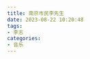```yaml
---
title: 南京市民李先生
date: 2023-08-22 10:20:48
tags:
- 李志
categories:
- 音乐
---
```



<link rel="stylesheet" href="https://cdn.jsdelivr.net/npm/aplayer/dist/APlayer.min.css">
<div id="aplayer"></div>
<script src="https://cdn.jsdelivr.net/npm/aplayer/dist/APlayer.min.js"></script>
<script src="https://cdn.jsdelivr.net/gh/nj-lizhi/song@main/audio/list-v2.js"></script>
<script>
// https://api.i-meto.com/meting/api?server=netease&type=playlist&id=3778678
const ap = new APlayer({
    container: document.getElementById('aplayer'),
    autoplay: false,
    listFolded: false,
    audio: list
});
</script>
